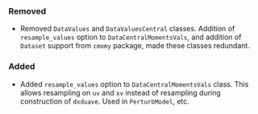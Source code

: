 <!-- markdownlint-disable MD041 -->
<!--
A new scriv changelog fragment.

Uncomment the section that is right (remove the HTML comment wrapper).
-->

### Removed

- Removed `DataValues` and `DataValuesCentral` classes. Addition of
  `resample_values` option to `DataCentralMomentsVals`, and addition of
  `Dataset` support from `cmomy` package, made these classes redundant.

### Added

- Added `resample_values` option to `DataCentralMomentsVals` class. This allows
  resampling on `uv` and `xv` instead of resampling during construction of
  `dxduave`. Used in `PerturbModel`, etc.

<!--
### Changed

- A bullet item for the Changed category.

-->
<!--
### Deprecated

- A bullet item for the Deprecated category.

-->
<!--
### Fixed

- A bullet item for the Fixed category.

-->
<!--
### Security

- A bullet item for the Security category.

-->

